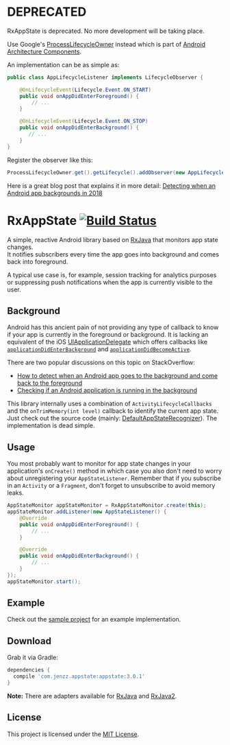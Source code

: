 DEPRECATED
==========
RxAppState is deprecated. No more development will be taking place.

Use Google's [ProcessLifecycleOwner](https://developer.android.com/reference/android/arch/lifecycle/ProcessLifecycleOwner) instead
which is part of [Android Architecture Components](https://developer.android.com/topic/libraries/architecture).

An implementation can be as simple as:
```java
public class AppLifecycleListener implements LifecycleObserver {

    @OnLifecycleEvent(Lifecycle.Event.ON_START)
    public void onAppDidEnterForeground() {
        // ...
    }

    @OnLifecycleEvent(Lifecycle.Event.ON_STOP)
    public void onAppDidEnterBackground() {
       // ...
    }
}
```
Register the observer like this:
```java
ProcessLifecycleOwner.get().getLifecycle().addObserver(new AppLifecycleListener());
```

Here is a great blog post that explains it in more detail:
[Detecting when an Android app backgrounds in 2018](https://proandroiddev.com/detecting-when-an-android-app-backgrounds-in-2018-4b5a94977d5c)

RxAppState [![Build Status](https://travis-ci.org/jenzz/RxAppState.svg?branch=master)](https://travis-ci.org/jenzz/RxAppState)
==========
A simple, reactive Android library based on [RxJava](https://github.com/ReactiveX/RxJava) that monitors app state changes.  
It notifies subscribers every time the app goes into background and comes back into foreground.

A typical use case is, for example, session tracking for analytics purposes
or suppressing push notifications when the app is currently visible to the user.

Background
----------
Android has this ancient pain of not providing any type of callback to know if your app is currently in the foreground or background.
It is lacking an equivalent of the iOS [UIApplicationDelegate](https://developer.apple.com/library/ios/documentation/UIKit/Reference/UIApplicationDelegate_Protocol)
which offers callbacks like [`applicationDidEnterBackground`](https://developer.apple.com/library/ios/documentation/UIKit/Reference/UIApplicationDelegate_Protocol/#//apple_ref/occ/intfm/UIApplicationDelegate/applicationDidEnterBackground:)
and [`applicationDidBecomeActive`](https://developer.apple.com/library/ios/documentation/UIKit/Reference/UIApplicationDelegate_Protocol/#//apple_ref/occ/intfm/UIApplicationDelegate/applicationDidBecomeActive:).

There are two popular discussions on this topic on StackOverflow:

* [How to detect when an Android app goes to the background and come back to the foreground](http://stackoverflow.com/questions/4414171/how-to-detect-when-an-android-app-goes-to-the-background-and-come-back-to-the-fo)
* [Checking if an Android application is running in the background](http://stackoverflow.com/questions/3667022/checking-if-an-android-application-is-running-in-the-background)

This library internally uses a combination of `ActivityLifecycleCallbacks` and the `onTrimMemory(int level)` callback to identify the current app state.  
Just check out the source code (mainly: [DefaultAppStateRecognizer](https://github.com/jenzz/RxAppState/blob/master/appstate/src/main/java/com/jenzz/appstate/internal/DefaultAppStateRecognizer.java)).
The implementation is dead simple.

Usage
-----
You most probably want to monitor for app state changes in your application's `onCreate()` method
in which case you also don't need to worry about unregistering your `AppStateListener`.
Remember that if you subscribe in an `Activity` or a `Fragment`, don't forget to unsubscribe to avoid memory leaks.
```java
AppStateMonitor appStateMonitor = RxAppStateMonitor.create(this);
appStateMonitor.addListener(new AppStateListener() {
    @Override
    public void onAppDidEnterForeground() {
        // ...
    }

    @Override
    public void onAppDidEnterBackground() {
        // ...
    }
});
appStateMonitor.start();
```

Example
-------
Check out the [sample project](https://github.com/jenzz/RxAppState/tree/master/sample) for an example implementation.

Download
--------
Grab it via Gradle:

```groovy
dependencies {
  compile 'com.jenzz.appstate:appstate:3.0.1'
}
```

**Note:** There are adapters available for [RxJava](https://github.com/jenzz/RxAppState/tree/master/appstate-adapters/rxjava) and [RxJava2](https://github.com/jenzz/RxAppState/tree/master/appstate-adapters/rxjava2).

License
-------
This project is licensed under the [MIT License](https://raw.githubusercontent.com/jenzz/RxAppState/master/LICENSE).